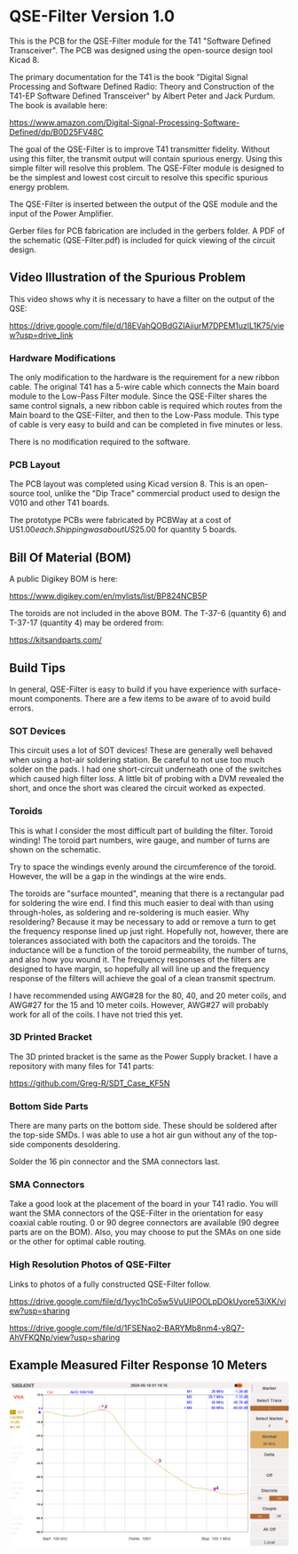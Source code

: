 # QSE-Filter Version 1.0

This is the PCB for the QSE-Filter module for the T41 "Software Defined Transceiver".
The PCB was designed using the open-source design tool Kicad 8.

The primary documentation for the T41 is the book "Digital Signal Processing and Software Defined Radio:
Theory and Construction of the T41-EP Software Defined Transceiver" by Albert Peter and Jack Purdum.
The book is available here:

<https://www.amazon.com/Digital-Signal-Processing-Software-Defined/dp/B0D25FV48C>

The goal of the QSE-Filter is to improve T41 transmitter fidelity.  Without using
this filter, the transmit output will contain spurious energy.  Using this simple filter
will resolve this problem.  The QSE-Filter module is designed to be the simplest
and lowest cost circuit to resolve this specific spurious energy problem.

The QSE-Filter is inserted between the output of the QSE module and the input of the
Power Amplifier.

Gerber files for PCB fabrication are included in the gerbers folder.
A PDF of the schematic (QSE-Filter.pdf) is included for quick viewing of the circuit design.

## Video Illustration of the Spurious Problem

This video shows why it is necessary to have a filter on the output of the QSE:

<https://drive.google.com/file/d/18EVahQOBdGZIAjiurM7DPEM1uzlL1K75/view?usp=drive_link>

### Hardware Modifications

The only modification to the hardware is the requirement for a new ribbon cable.  The original T41 has a 5-wire cable
which connects the Main board module to the Low-Pass Filter module.  Since the QSE-Filter shares the same control signals,
a new ribbon cable is required which routes from the Main board to the QSE-Filter, and then to the Low-Pass module.
This type of cable is very easy to build and can be completed in five minutes or less.

There is no modification required to the software.

### PCB Layout

The PCB layout was completed using Kicad version 8.  This is an open-source tool, unlike the "Dip Trace" commercial product used
to design the V010 and other T41 boards.

The prototype PCBs were fabricated by PCBWay at a cost of US$1.00 each.  Shipping was about US$25.00 for quantity 5 boards.

## Bill Of Material (BOM)

A public Digikey BOM is here:

<https://www.digikey.com/en/mylists/list/BP824NCB5P>

The toroids are not included in the above BOM.  The T-37-6 (quantity 6) and T-37-17 (quantity 4) may be ordered from:

<https://kitsandparts.com/>

## Build Tips

In general, QSE-Filter is easy to build if you have experience with surface-mount components.  There are a few items to be aware of
to avoid build errors.

### SOT Devices

This circuit uses a lot of SOT devices!  These are generally well behaved when using a hot-air soldering station.  Be careful to not
use too much solder on the pads.  I had one short-circuit underneath one of the switches which caused high filter loss.  A little
bit of probing with a DVM revealed the short, and once the short was cleared the circuit worked as expected.

### Toroids

This is what I consider the most difficult part of building the filter.  Toroid winding!
The toroid part numbers, wire gauge, and number of turns are shown on the schematic.

Try to space the windings evenly around the circumference of the toroid.  However, the will be a gap in the windings
at the wire ends.

The toroids are "surface mounted", meaning that there is a rectangular pad for soldering the wire end.  I find this much
easier to deal with than using through-holes, as soldering and re-soldering is much easier.  Why resoldering?  Because
it may be necessary to add or remove a turn to get the frequency response lined up just right.  Hopefully not, however,
there are tolerances associated with both the capacitors and the toroids.  The inductance will be a function of the toroid
permeability, the number of turns, and also how you wound it.  The frequency responses of the filters are designed to have
margin, so hopefully all will line up and the frequency response of the filters will achieve the goal of a clean transmit
spectrum.

I have recommended using AWG#28 for the 80, 40, and 20 meter coils, and AWG#27 for the 15 and 10 meter coils.
However, AWG#27 will probably work for all of the coils.  I have not tried this yet.

### 3D Printed Bracket

The 3D printed bracket is the same as the Power Supply bracket.  I have a repository with many files for T41 parts:

<https://github.com/Greg-R/SDT_Case_KF5N>

### Bottom Side Parts

There are many parts on the bottom side.  These should be soldered after the top-side SMDs.  I was able to use a hot air gun without any of the top-side components desoldering.

Solder the 16 pin connector and the SMA connectors last.

### SMA Connectors

Take a good look at the placement of the board in your T41 radio.  You will want the SMA connectors of the QSE-Filter in the orientation for
easy coaxial cable routing.  0 or 90 degree connectors are available (90 degree parts are on the BOM).  Also, you may choose to put the SMAs on one side or the other for optimal cable routing.


### High Resolution Photos of QSE-Filter

Links to photos of a fully constructed QSE-Filter follow.

<https://drive.google.com/file/d/1yyc1hCo5w5VuUIPOOLpDOkUyore53iXK/view?usp=sharing>

<https://drive.google.com/file/d/1FSENao2-BARYMb8nm4-y8Q7-AhVFKQNp/view?usp=sharing>

## Example Measured Filter Response 10 Meters

![10 meter filter frequency response](https://github.com/Greg-R/QSE-Filter/blob/main/image/%2010m_QSE-Filter_response.png)
